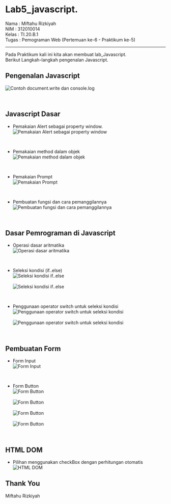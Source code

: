 # Lab5_javascript.

Nama  : Miftahu Rizkiyah <br>
NIM   : 312010014 <br>
Kelas : TI.20.B.1 <br>
Tugas : Pemograman Web (Pertemuan ke-6 - Praktikum ke-5) <br>

-----------------------------------------
Pada Praktikum kali ini kita akan membuat lab_Javascript.<br>
Berikut Langkah-langkah pengenalan Javascript.

## **Pengenalan Javascript**

![Contoh document.write dan console.log](gambar/1.png)

<br>

## **Javascript Dasar**

* Pemakaian Alert sebagai property window. <br>
![Pemakaian Alert sebagai property window](gambar/2.png)

<br>

* Pemakaian method dalam objek <br>
![Pemakaian method dalam objek](gambar/33.png)

<br>

* Pemakaian Prompt <br>
![Pemakaian Prompt](gambar/4.png)

<br>

* Pembuatan fungsi dan cara pemanggilannya <br>
![Pembuatan fungsi dan cara pemanggilannya](gambar/5.png)

<br>

## Dasar Pemrograman di Javascript

* Operasi dasar aritmatika<br>
![Operasi dasar aritmatika](gambar/6.png)

<br>

* Seleksi kondisi (if..else) <br>
![Seleksi kondisi if..else](gambar/7a.png)<br><br>
![Seleksi kondisi if..else](gambar/7b.png)

<br>

* Penggunaan operator switch untuk seleksi kondisi <br>
![Penggunaan operator switch untuk seleksi kondisi](gambar/8a.png)<br><br>
![Penggunaan operator switch untuk seleksi kondisi](gambar/8b.png)

<br>

## Pembuatan Form

* Form Input <br>
![Form Input](gambar/9.png)

<br>

* Form Button <br>
![Form Button](gambar/10a.png)<br><br>
![Form Button](gambar/10b.png)<br><br>
![Form Button](gambar/10c.png)<br><br>
![Form Button](gambar/10d.png)

<br>

## HTML DOM

* Pilihan menggunakan checkBox dengan perhitungan otomatis <br>
![HTML DOM](gambar/11.png)

## Thank You
Miftahu Rizkiyah
